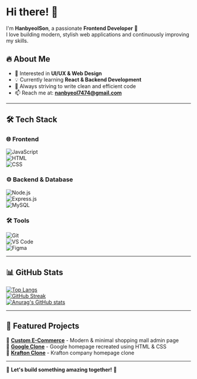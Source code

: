 # Hi there! 👋  

I'm **HanbyeolSon**, a passionate **Frontend Developer** 🚀  
I love building modern, stylish web applications and continuously improving my skills.  

## 🔥 About Me  
- 🎨 Interested in **UI/UX & Web Design**  
- 💡 Currently learning **React & Backend Development**  
- 🚀 Always striving to write clean and efficient code  
- 📫 Reach me at: **nanbyeol7474@gmail.com**  

---

## 🛠 Tech Stack  

### 🌐 Frontend  
![JavaScript](https://img.shields.io/badge/JavaScript-F7DF1E?style=for-the-badge&logo=JavaScript&logoColor=black)  
![HTML](https://img.shields.io/badge/HTML5-E34F26?style=for-the-badge&logo=html5&logoColor=white)  
![CSS](https://img.shields.io/badge/CSS3-1572B6?style=for-the-badge&logo=css3&logoColor=white)  

### ⚙️ Backend & Database  
![Node.js](https://img.shields.io/badge/Node.js-43853D?style=for-the-badge&logo=node.js&logoColor=white)  
![Express.js](https://img.shields.io/badge/Express.js-000000?style=for-the-badge&logo=express&logoColor=white)  
![MySQL](https://img.shields.io/badge/MySQL-4479A1?style=for-the-badge&logo=mysql&logoColor=white)  

### 🛠 Tools  
![Git](https://img.shields.io/badge/Git-F05032?style=for-the-badge&logo=git&logoColor=white)  
![VS Code](https://img.shields.io/badge/VS%20Code-007ACC?style=for-the-badge&logo=visual-studio-code&logoColor=white)  
![Figma](https://img.shields.io/badge/Figma-F24E1E?style=for-the-badge&logo=figma&logoColor=white)  

---

## 📊 GitHub Stats  

[![Top Langs](https://github-readme-stats.vercel.app/api/top-langs/?username=HanbyeolSon74&layout=compact&theme=radical)](https://github.com/anuraghazra/github-readme-stats)  
[![GitHub Streak](https://streak-stats.demolab.com/?user=HanbyeolSon74&theme=radical)](https://git.io/streak-stats)  
[![Anurag's GitHub stats](https://github-readme-stats.vercel.app/api?username=HanbyeolSon74&show_icons=true&theme=radical)](https://github.com/anuraghazra/github-readme-stats)  

---

## 🚀 Featured Projects  

🔹 **[Custom E-Commerce](https://github.com/HanbyeolSon74/custom-ecommerce)** - Modern & minimal shopping mall admin page  
🔹 **[Google Clone](https://github.com/HanbyeolSon74/google-clone)** - Google homepage recreated using HTML & CSS  
🔹 **[Krafton Clone](https://github.com/HanbyeolSon74/krafton-clone)** - Krafton company homepage clone  

---

🎉 **Let's build something amazing together!** 🚀  
